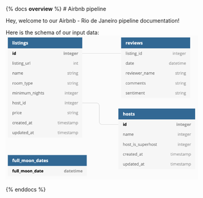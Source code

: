 {% docs __overview__ %} # Airbnb pipeline

Hey, welcome to our Airbnb - Rio de Janeiro pipeline documentation!

Here is the schema of our input data:
![input schema](assets/input_schema.png)

{% enddocs %}